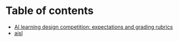 # Table of contents

* [AI learning design competition: expectations and grading rubrics](README.md)
* [aisl](<README (1).md>)
